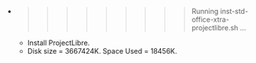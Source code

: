 * >>>>>>>>> Running inst-std-office-xtra-projectlibre.sh ...
  * Install ProjectLibre.
  * Disk size = 3667424K. Space Used = 18456K.
